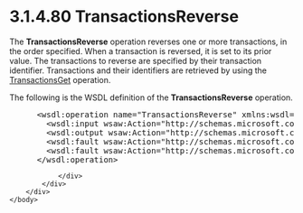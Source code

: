 <html dir="LTR" xmlns:mshelp="http://msdn.microsoft.com/mshelp" xmlns:ddue="http://ddue.schemas.microsoft.com/authoring/2003/5" xmlns:xlink="http://www.w3.org/1999/xlink" xmlns:tool="http://www.microsoft.com/tooltip">
    <head>
        <meta http-equiv="Content-Type" content="text/html; CHARSET=utf-8"></meta>
        <meta name="save" content="history"></meta>
        <title>3.1.4.80 TransactionsReverse</title>
        <xml>
            <mshelp:toctitle title="3.1.4.80 TransactionsReverse"></mshelp:toctitle>
            <mshelp:rltitle title="[MS-SSMDSWS-15]: TransactionsReverse"></mshelp:rltitle>
            <mshelp:keyword index="A" term="532124bb-5dd8-46d3-b03e-83d6bf1ea03b"></mshelp:keyword>
            <mshelp:attr name="DCSext.ContentType" value="open specification"></mshelp:attr>
            <mshelp:attr name="AssetID" value="532124bb-5dd8-46d3-b03e-83d6bf1ea03b"></mshelp:attr>
            <mshelp:attr name="TopicType" value="kbRef"></mshelp:attr>
            <mshelp:attr name="DCSext.Title" value="[MS-SSMDSWS-15]: TransactionsReverse" />
        </xml>
    </head>
    <body>
        <div id="header">
            <h1 class="heading">3.1.4.80 TransactionsReverse</h1>
        </div>
        <div id="mainSection">
            <div id="mainBody">
                <div id="allHistory" class="saveHistory"></div>
                <div id="sectionSection0" class="section" name="collapseableSection">
                    

<p>The <b>TransactionsReverse</b> operation reverses one or
more transactions, in the order specified. When a transaction is reversed, it
is set to its prior value. The transactions to reverse are specified by their
transaction identifier. Transactions and their identifiers are retrieved by
using the <a href="947538cd-3f39-4014-a550-93eeabc540e0.htm">TransactionsGet</a><span><span> operation</span></span>.</p>

<p>The following is the WSDL definition of the <b>TransactionsReverse</b>
operation.</p>

<dl>
<dd>
<div><pre> &lt;wsdl:operation name=&quot;TransactionsReverse&quot; xmlns:wsdl=&quot;http://schemas.xmlsoap.org/wsdl/&quot;&gt;
   &lt;wsdl:input wsaw:Action=&quot;http://schemas.microsoft.com/sqlserver/masterdataservices/2009/09/IService/TransactionsReverse&quot; name=&quot;TransactionsReverseRequest&quot; message=&quot;tns:TransactionsReverseRequest&quot; xmlns:wsaw=&quot;http://www.w3.org/2006/05/addressing/wsdl&quot; /&gt;
   &lt;wsdl:output wsaw:Action=&quot;http://schemas.microsoft.com/sqlserver/masterdataservices/2009/09/IService/TransactionsReverseResponse&quot; name=&quot;TransactionsReverseResponse&quot; message=&quot;tns:TransactionsReverseResponse&quot; xmlns:wsaw=&quot;http://www.w3.org/2006/05/addressing/wsdl&quot; /&gt;
   &lt;wsdl:fault wsaw:Action=&quot;http://schemas.microsoft.com/sqlserver/masterdataservices/2009/09/IService/TransactionsReverseEditionExpiredMessageFault&quot; name=&quot;EditionExpiredMessageFault&quot; message=&quot;tns:IService_TransactionsReverse_EditionExpiredMessageFault_FaultMessage&quot; xmlns:wsaw=&quot;http://www.w3.org/2006/05/addressing/wsdl&quot; /&gt;
   &lt;wsdl:fault wsaw:Action=&quot;http://schemas.microsoft.com/sqlserver/masterdataservices/2009/09/IService/TransactionsReverseSkuNotSupportedMessageFault&quot; name=&quot;SkuNotSupportedMessageFault&quot; message=&quot;tns:IService_TransactionsReverse_SkuNotSupportedMessageFault_FaultMessage&quot; xmlns:wsaw=&quot;http://www.w3.org/2006/05/addressing/wsdl&quot; /&gt;
 &lt;/wsdl:operation&gt;
</pre></div>
</dd></dl>


                </div>
            </div>
        </div>
    </body>
</html>